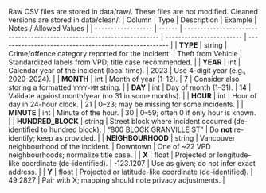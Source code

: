 Raw CSV files are stored in data/raw/. These files are not modified. Cleaned versions are stored in data/clean/.
| Column             | Type   | Description                                                            | Example                  | Notes / Allowed Values                                |
| ------------------ | ------ | ---------------------------------------------------------------------- | ------------------------ | ----------------------------------------------------- |
| **TYPE**           | string | Crime/offence category reported for the incident.                      | Theft from Vehicle       | Standardized labels from VPD; title case recommended. |
| **YEAR**           | int    | Calendar year of the incident (local time).                            | 2023                     | Use 4-digit year (e.g., 2020–2024).                   |
| **MONTH**          | int    | Month of year (1–12).                                                  | 7                        | Consider also storing a formatted `YYYY-MM` string.   |
| **DAY**            | int    | Day of month (1–31).                                                   | 14                       | Validate against month/year (no 31 in some months).   |
| **HOUR**           | int    | Hour of day in 24-hour clock.                                          | 21                       | 0–23; may be missing for some incidents.              |
| **MINUTE**         | int    | Minute of the hour.                                                    | 30                       | 0–59; often 0 if only hour is known.                  |
| **HUNDRED\_BLOCK** | string | Street block where incident occurred (de-identified to hundred block). | “800 BLOCK GRANVILLE ST” | Do **not** re-identify; keep as provided.             |
| **NEIGHBOURHOOD**  | string | Vancouver neighbourhood of the incident.                               | Downtown                 | One of \~22 VPD neighbourhoods; normalize title case. |
| **X**              | float  | Projected or longitude-like coordinate (de-identified).                | -123.1207                | Use as given; do not infer exact address.             |
| **Y**              | float  | Projected or latitude-like coordinate (de-identified).                 | 49.2827                  | Pair with X; mapping should note privacy adjustments. |
